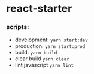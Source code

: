 # react-starter

### scripts:
- development:    `yarn start:dev`
- production:     `yarn start:prod`
- build:          `yarn build`
- clear build     `yarn clear`
- lint javascript `yarn lint`
